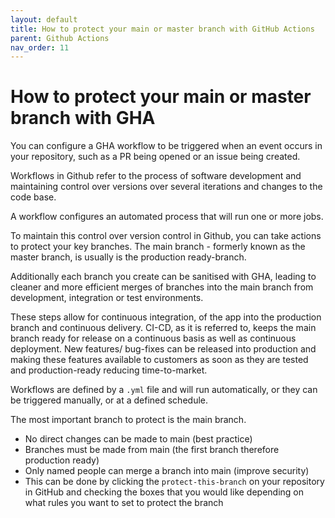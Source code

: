 ```yaml
---
layout: default
title: How to protect your main or master branch with GitHub Actions
parent: Github Actions
nav_order: 11
---
```


# How to protect your main or master branch with GHA

You can configure a GHA workflow to be triggered when an event occurs in your repository, such as a PR being opened or an issue being created.

Workflows in Github refer to the process of software development and maintaining control over versions over several iterations and changes to the code base.

A workflow configures an automated process that will run one or more jobs.

To maintain this control over version control in Github, you can take actions to protect your key branches. The main branch - formerly known as the master branch, is usually is the production ready-branch. 

Additionally each branch you create can be sanitised with GHA, leading to cleaner and more efficient merges of branches into the main branch from development, integration or test environments.

These steps allow for continuous integration, of the app into the production branch and continuous delivery. CI-CD, as it is referred to, keeps the main branch ready for release on a continuous basis as well as continuous deployment. New features/ bug-fixes can be released into production and making these features available to customers as soon as they are tested and production-ready reducing time-to-market.

Workflows are defined by a `.yml` file and will run automatically, or they can be triggered manually, or at a defined schedule.

The most important branch to protect is the main branch.

- No direct changes can be made to main (best practice)
- Branches must be made from main (the first branch therefore production ready)
- Only named people can merge a branch into main (improve security)
- This can be done by clicking the `protect-this-branch` on your repository in GitHub and checking the boxes that you would like depending on what rules you want to set to protect the branch
